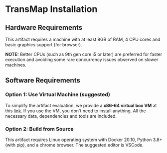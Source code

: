 # TransMap Installation

## Hardware Requirements

This artifact requires a machine with at least 8GB of RAM, 4 CPU cores and basic graphics support (for browser). 

**NOTE:** Better CPUs (such as 9th gen core i5 or later) are preferred for faster execution and avoiding some rare concurrency issues observed on slower machines. 

## Software Requirements

### Option 1: Use Virtual Machine (suggested)
To simplify the artifact evaluation, we provide a **x86-64 virtual box VM** at this [link](https://XXX). If you use the VM, you don't need to install anything. All the necessary data, dependencies and tools are included.

### Option 2: Build from Source
This artifact requires Linux operating system with Docker 20.10, Python 3.8+ (with pip), and a chrome browser. The suggested editor is VSCode.





